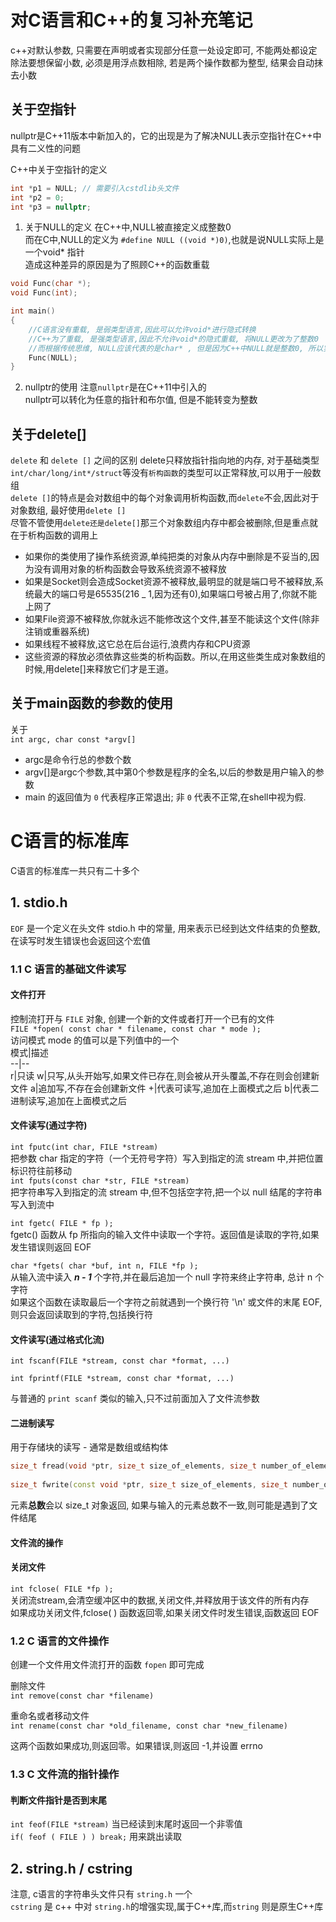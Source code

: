 # 对C语言和C++的复习补充笔记

c++对默认参数, 只需要在声明或者实现部分任意一处设定即可, 不能两处都设定  
除法要想保留小数, 必须是用浮点数相除, 若是两个操作数都为整型, 结果会自动抹去小数  

## 关于空指针  
nullptr是C++11版本中新加入的，它的出现是为了解决NULL表示空指针在C++中具有二义性的问题  

C++中关于空指针的定义  
```c++
int *p1 = NULL; // 需要引入cstdlib头文件
int *p2 = 0;
int *p3 = nullptr;
```

1. 关于NULL的定义
   在C++中,NULL被直接定义成整数0  
   而在C中,NULL的定义为 `#define NULL ((void *)0)`,也就是说NULL实际上是一个void* 指针  
   造成这种差异的原因是为了照顾C++的函数重载  
```Cpp
void Func(char *);
void Func(int);

int main()
{
    //C语言没有重载, 是弱类型语言,因此可以允许void*进行隐式转换  
    //C++为了重载, 是强类型语言,因此不允许void*的隐式重载, 将NULL更改为了整数0  
    //而根据传统思维, NULL应该代表的是char* , 但是因为C++中NULL就是整数0, 所以实际执行的是int的函数
    Func(NULL);
}
```
2. nullptr的使用
   注意`nullptr`是在C++11中引入的  
   nullptr可以转化为任意的指针和布尔值, 但是不能转变为整数  
   

## 关于delete[]  

`delete` 和 `delete []` 之间的区别
delete只释放指针指向地的内存, 对于基础类型`int/char/long/int*/struct`等没有`析构函数`的类型可以正常释放,可以用于一般数组  
`delete []`的特点是会对数组中的每个对象调用析构函数,而`delete`不会,因此对于对象数组, 最好使用`delete []`  
尽管不管使用`delete还是delete[]`那三个对象数组内存中都会被删除,但是重点就在于析构函数的调用上    

* 如果你的类使用了操作系统资源,单纯把类的对象从内存中删除是不妥当的,因为没有调用对象的析构函数会导致系统资源不被释放
* 如果是Socket则会造成Socket资源不被释放,最明显的就是端口号不被释放,系统最大的端口号是65535(216 _ 1,因为还有0),如果端口号被占用了,你就不能上网了
* 如果File资源不被释放,你就永远不能修改这个文件,甚至不能读这个文件(除非注销或重器系统)
* 如果线程不被释放,这它总在后台运行,浪费内存和CPU资源
* 这些资源的释放必须依靠这些类的析构函数。所以,在用这些类生成对象数组的时候,用delete[]来释放它们才是王道。

## 关于main函数的参数的使用
关于  
`int argc, char const *argv[]`  
* argc是命令行总的参数个数  
* argv[]是argc个参数,其中第0个参数是程序的全名,以后的参数是用户输入的参数  
* main 的返回值为 `0` 代表程序正常退出; 非 `0` 代表不正常,在shell中视为假.


# C语言的标准库
C语言的标准库一共只有二十多个
## 1. stdio.h 

`EOF` 是一个定义在头文件 stdio.h 中的常量, 用来表示已经到达文件结束的负整数,在读写时发生错误也会返回这个宏值  

### 1.1 C 语言的基础文件读写
#### 文件打开
控制流打开与 `FILE` 对象, 创建一个新的文件或者打开一个已有的文件  
`FILE *fopen( const char * filename, const char * mode );`  
访问模式 mode 的值可以是下列值中的一个  
模式|描述  
--|--  
r|只读
w|只写,从头开始写,如果文件已存在,则会被从开头覆盖,不存在则会创建新文件
a|追加写,不存在会创建新文件
+|代表可读写,追加在上面模式之后
b|代表二进制读写,追加在上面模式之后

#### 文件读写(通过字符)

`int fputc(int char, FILE *stream)`  
把参数 char 指定的字符（一个无符号字符）写入到指定的流 stream 中,并把位置标识符往前移动  
`int fputs(const char *str, FILE *stream)`  
把字符串写入到指定的流 stream 中,但不包括空字符,把一个以 null 结尾的字符串写入到流中  

`int fgetc( FILE * fp );`  
fgetc() 函数从 fp 所指向的输入文件中读取一个字符。返回值是读取的字符,如果发生错误则返回 EOF

`char *fgets( char *buf, int n, FILE *fp );`   
从输入流中读入 ***n - 1*** 个字符,并在最后追加一个 null 字符来终止字符串, 总计 n 个字符  
如果这个函数在读取最后一个字符之前就遇到一个换行符 '\n' 或文件的末尾 EOF,则只会返回读取到的字符,包括换行符

#### 文件读写(通过格式化流)

`int fscanf(FILE *stream, const char *format, ...)`  

`int fprintf(FILE *stream, const char *format, ...)`

与普通的 `print scanf` 类似的输入,只不过前面加入了文件流参数  


#### 二进制读写

用于存储块的读写 - 通常是数组或结构体
```cpp
size_t fread(void *ptr, size_t size_of_elements, size_t number_of_elements, FILE *a_file);
              
size_t fwrite(const void *ptr, size_t size_of_elements, size_t number_of_elements, FILE *a_file);
```
元素**总数**会以 size_t 对象返回, 如果与输入的元素总数不一致,则可能是遇到了文件结尾  

#### 文件流的操作


#### 关闭文件
`int fclose( FILE *fp );`    
关闭流stream,会清空缓冲区中的数据,关闭文件,并释放用于该文件的所有内存  
如果成功关闭文件,fclose( ) 函数返回零,如果关闭文件时发生错误,函数返回 EOF

### 1.2 C 语言的文件操作

创建一个文件用文件流打开的函数 `fopen` 即可完成

删除文件  
`int remove(const char *filename)`  

重命名或者移动文件  
`int rename(const char *old_filename, const char *new_filename)`  

这两个函数如果成功,则返回零。如果错误,则返回 -1,并设置 errno  

### 1.3 C 文件流的指针操作

#### 判断文件指针是否到末尾
`int feof(FILE *stream)`  当已经读到末尾时返回一个非零值  
`if( feof ( FILE ) ) break;`  用来跳出读取




## 2. string.h / cstring

注意, c语言的字符串头文件只有 `string.h` 一个  
`cstring` 是 c++ 中对 `string.h`的增强实现,属于C++库,而`string` 则是原生C++库

